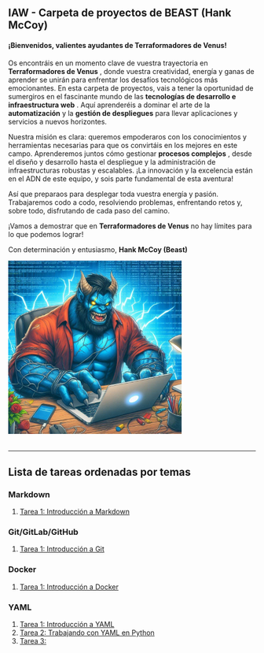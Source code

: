 ## IAW - Carpeta de proyectos de BEAST (Hank McCoy)

#### ¡Bienvenidos, valientes ayudantes de Terraformadores de Venus!

Os encontráis en un momento clave de vuestra trayectoria en  **Terraformadores de Venus** , donde vuestra creatividad, energía y ganas de aprender se unirán para enfrentar los desafíos tecnológicos más emocionantes. En esta carpeta de proyectos, vais a tener la oportunidad de sumergiros en el fascinante mundo de las  **tecnologías de desarrollo e infraestructura web** . Aquí aprenderéis a dominar el arte de la **automatización** y la **gestión de despliegues** para llevar aplicaciones y servicios a nuevos horizontes.


Nuestra misión es clara: queremos empoderaros con los conocimientos y herramientas necesarias para que os convirtáis en los mejores en este campo. Aprenderemos juntos cómo gestionar  **procesos complejos** , desde el diseño y desarrollo hasta el despliegue y la administración de infraestructuras robustas y escalables. ¡La innovación y la excelencia están en el ADN de este equipo, y sois parte fundamental de esta aventura!


Así que preparaos para desplegar toda vuestra energía y pasión. Trabajaremos codo a codo, resolviendo problemas, enfrentando retos y, sobre todo, disfrutando de cada paso del camino.


¡Vamos a demostrar que en **Terraformadores de Venus** no hay límites para lo que podemos lograr!


Con determinación y entusiasmo,
**Hank McCoy (Beast)**


<img src="./img/beast.jpg" alt="Beast" width="70%"/>
<br>
<br>

---
## Lista de tareas ordenadas por temas
### Markdown
1. [Tarea 1:  Introducción a Markdown](./Markdown/Tarea1.md)

### Git/GitLab/GitHub
1. [Tarea 1: Introducción a Git](./Git/Tarea1.md)

### Docker
1. [Tarea 1: Introducción a Docker](./Docker/Tarea1Docker.md)

### YAML
1. [Tarea 1: Introducción a YAML](./YAML/Tarea1YAML.md)
2. [Tarea 2: Trabajando con YAML en Python](./YAML/Tarea1YAML.md)
3. [Tarea 3:](asdasdasd)
